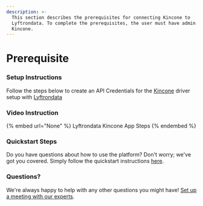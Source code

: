 ```yaml
---
description: >-
  This section describes the prerequisites for connecting Kincone to
  Lyftrondata. To complete the prerequisites, the user must have admin access to
  Kincone.
---
```


# Prerequisite

<mark style="color:blue;"></mark>

### Setup Instructions

Follow the steps below to create an API Credentials for the [Kincone](None) driver setup with [Lyftrondata](https://www.lyftrondata.com)

### Video Instruction

{% embed url="None" %}
Lyftrondata Kincone App Steps
{% endembed %}

### Quickstart Steps

Do you have questions about how to use the platform? Don't worry; we've got you covered. Simply follow the quickstart instructions [here](README.md).

### Questions? <a href="#questions" id="questions"></a>

We're always happy to help with any other questions you might have! [Set up a meeting with our experts](https://www.lyftrondata.com/book-a-meeting/).

